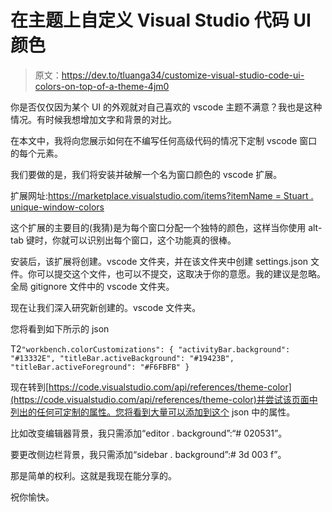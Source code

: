 # 在主题上自定义 Visual Studio 代码 UI 颜色

> 原文：<https://dev.to/tluanga34/customize-visual-studio-code-ui-colors-on-top-of-a-theme-4jm0>

你是否仅仅因为某个 UI 的外观就对自己喜欢的 vscode 主题不满意？我也是这种情况。有时候我想增加文字和背景的对比。

在本文中，我将向您展示如何在不编写任何高级代码的情况下定制 vscode 窗口的每个元素。

我们要做的是，我们将安装并破解一个名为窗口颜色的 vscode 扩展。

扩展网址:[https://marketplace.visualstudio.com/items?itemName = Stuart . unique-window-colors](https://marketplace.visualstudio.com/items?itemName=stuart.unique-window-colors)

这个扩展的主要目的(我猜)是为每个窗口分配一个独特的颜色，这样当你使用 alt-tab 键时，你就可以识别出每个窗口，这个功能真的很棒。

安装后，该扩展将创建。vscode 文件夹，并在该文件夹中创建 settings.json 文件。你可以提交这个文件，也可以不提交，这取决于你的意愿。我的建议是忽略。全局 gitignore 文件中的 vscode 文件夹。

现在让我们深入研究新创建的。vscode 文件夹。

您将看到如下所示的 json

T2`"workbench.colorCustomizations": {
"activityBar.background": "#13332E",
"titleBar.activeBackground": "#19423B",
"titleBar.activeForeground": "#F6FBFB"
}`

现在转到[https://code.visualstudio.com/api/references/theme-color](https://code.visualstudio.com/api/references/theme-color)并尝试该页面中列出的任何可定制的属性。您将看到大量可以添加到这个 json 中的属性。

比如改变编辑器背景，我只需添加“editor . background”:“# 020531”。

要更改侧边栏背景，我只需添加“sidebar . background”:# 3d 003 f”。

那是简单的权利。这就是我现在能分享的。

祝你愉快。